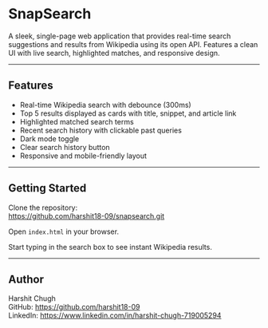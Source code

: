 # SnapSearch

A sleek, single-page web application that provides real-time search suggestions and results from Wikipedia using its open API. Features a clean UI with live search, highlighted matches, and responsive design.

---

## Features

- Real-time Wikipedia search with debounce (300ms)  
- Top 5 results displayed as cards with title, snippet, and article link  
- Highlighted matched search terms  
- Recent search history with clickable past queries  
- Dark mode toggle  
- Clear search history button  
- Responsive and mobile-friendly layout  

---

## Getting Started

Clone the repository:  
https://github.com/harshit18-09/snapsearch.git

Open `index.html` in your browser.

Start typing in the search box to see instant Wikipedia results.

---

## Author

Harshit Chugh  
GitHub: https://github.com/harshit18-09  
LinkedIn: https://www.linkedin.com/in/harshit-chugh-719005294
